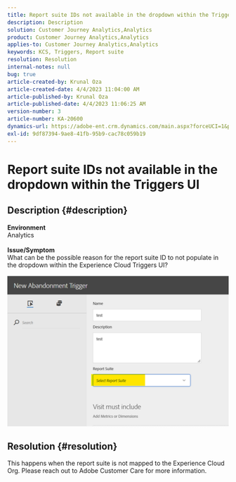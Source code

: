 ```yaml
---
title: Report suite IDs not available in the dropdown within the Triggers UI
description: Description
solution: Customer Journey Analytics,Analytics
product: Customer Journey Analytics,Analytics
applies-to: Customer Journey Analytics,Analytics
keywords: KCS, Triggers, Report suite
resolution: Resolution
internal-notes: null
bug: true
article-created-by: Krunal Oza
article-created-date: 4/4/2023 11:04:00 AM
article-published-by: Krunal Oza
article-published-date: 4/4/2023 11:06:25 AM
version-number: 3
article-number: KA-20600
dynamics-url: https://adobe-ent.crm.dynamics.com/main.aspx?forceUCI=1&pagetype=entityrecord&etn=knowledgearticle&id=97b72e60-d8d2-ed11-a7c7-6045bd006b4b
exl-id: 9df87394-9ae8-41fb-95b9-cac78c059b19
---
```

# Report suite IDs not available in the dropdown within the Triggers UI

## Description {#description}

<b>Environment</b><br>Analytics<br> <br><b>Issue/Symptom</b><br>What can be the possible reason for the report suite ID to not populate in the dropdown within the Experience Cloud Triggers UI?

![](assets/___99b72e60-d8d2-ed11-a7c7-6045bd006b4b___.png)

## Resolution {#resolution}

This happens when the report suite is not mapped to the Experience Cloud Org. Please reach out to Adobe Customer Care for more information.

<br>

